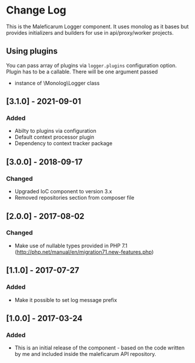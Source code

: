 # Change Log
This is the Maleficarum Logger component. It uses monolog as it bases but provides initializers and builders for use in api/proxy/worker projects.

## Using plugins 

You can pass array of plugins via ```logger.plugins``` configuration option. Plugin has to be a callable. There will be one argument passed
- instance of \Monolog\Logger class

## [3.1.0] - 2021-09-01
### Added
- Abilty to plugins via configuration
- Default context processor plugin
- Dependency to context tracker package 

## [3.0.0] - 2018-09-17  
### Changed  
- Upgraded IoC component to version 3.x  
- Removed repositories section from composer file  

## [2.0.0] - 2017-08-02
### Changed
- Make use of nullable types provided in PHP 7.1 (http://php.net/manual/en/migration71.new-features.php)

## [1.1.0] - 2017-07-27
### Added
- Make it possible to set log message prefix

## [1.0.0] - 2017-03-24
### Added
- This is an initial release of the component - based on the code written by me and included inside the maleficarum API repository.

